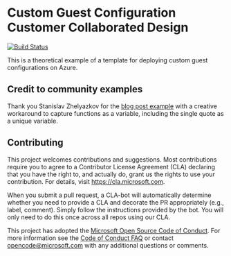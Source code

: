 # Custom Guest Configuration Customer Collaborated Design

[![Build Status](https://dev.azure.com/azvmguestpolicy/CustomGuestConfiguration/_apis/build/status/Microsoft.ccd_customguestconfig)](https://dev.azure.com/azvmguestpolicy/CustomGuestConfiguration/_build/latest?definitionId=1)

This is a theoretical example of a template
for deploying custom guest configurations on Azure.

## Credit to community examples

Thank you Stanislav Zhelyazkov for the 
[blog post example](https://cloudadministrator.net/2018/07/17/defining-input-parameters-for-policy-definitions-in-arm-template/)
with a creative workaround to capture functions as a variable,
including the single quote as a unique variable.


## Contributing

This project welcomes contributions and suggestions.  Most contributions require you to agree to a
Contributor License Agreement (CLA) declaring that you have the right to, and actually do, grant us
the rights to use your contribution. For details, visit https://cla.microsoft.com.

When you submit a pull request, a CLA-bot will automatically determine whether you need to provide
a CLA and decorate the PR appropriately (e.g., label, comment). Simply follow the instructions
provided by the bot. You will only need to do this once across all repos using our CLA.

This project has adopted the [Microsoft Open Source Code of Conduct](https://opensource.microsoft.com/codeofconduct/).
For more information see the [Code of Conduct FAQ](https://opensource.microsoft.com/codeofconduct/faq/) or
contact [opencode@microsoft.com](mailto:opencode@microsoft.com) with any additional questions or comments.
